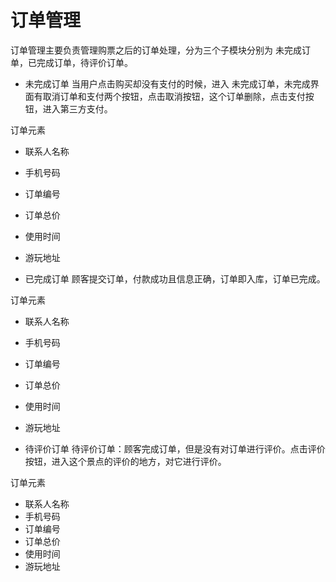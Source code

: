 # 订单管理

   订单管理主要负责管理购票之后的订单处理，分为三个子模块分别为 未完成订单，已完成订单，待评价订单。
   
   -  未完成订单
             当用户点击购买却没有支付的时候，进入 未完成订单，未完成界面有取消订单和支付两个按钮，点击取消按钮，这个订单删除，点击支付按钮，进入第三方支付。
             
   订单元素
   
   - 联系人名称
   - 手机号码
   - 订单编号
   - 订单总价
   - 使用时间
   - 游玩地址  
   
   -  已完成订单
             顾客提交订单，付款成功且信息正确，订单即入库，订单已完成。
             
   订单元素
   
   - 联系人名称
   - 手机号码
   - 订单编号
   - 订单总价
   - 使用时间
   - 游玩地址  
   
   -  待评价订单
            待评价订单：顾客完成订单，但是没有对订单进行评价。点击评价按钮，进入这个景点的评价的地方，对它进行评价。
             
   订单元素
   
   - 联系人名称
   - 手机号码
   - 订单编号
   - 订单总价
   - 使用时间
   - 游玩地址  
   
   

